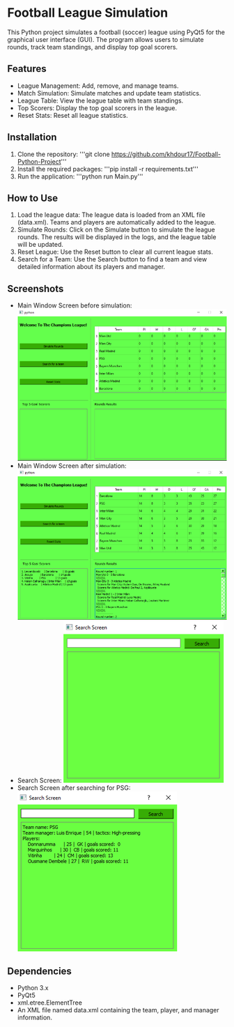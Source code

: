 # Football League Simulation
This Python project simulates a football (soccer) league using PyQt5 for the graphical user interface (GUI). The program allows users to simulate rounds, track team standings, and display top goal scorers.

## Features
- League Management: Add, remove, and manage teams.
- Match Simulation: Simulate matches and update team statistics.
- League Table: View the league table with team standings.
- Top Scorers: Display the top goal scorers in the league.
- Reset Stats: Reset all league statistics.

## Installation
1. Clone the repository:
     '''git clone https://github.com/khdour17/Football-Python-Project'''
2. Install the required packages:
     '''pip install -r requirements.txt'''
3. Run the application:
     '''python run Main.py'''
   
## How to Use
1. Load the league data: The league data is loaded from an XML file (data.xml). Teams and players are automatically added to the league.
2. Simulate Rounds: Click on the Simulate button to simulate the league rounds. The results will be displayed in the logs, and the league table will be updated.
3. Reset League: Use the Reset button to clear all current league stats.
4. Search for a Team: Use the Search button to find a team and view detailed information about its players and manager.

## Screenshots
- Main Window Screen before simulation:  ![screenshot of the main window](https://github.com/khdour17/Football-Python-Project/blob/main/Screenshots/main%20window%20.png?raw=true)
- Main Window Screen after simulation:  ![screenshot of the main window after simulation](https://github.com/khdour17/Football-Python-Project/blob/main/Screenshots/main%20window%20simulated.png?raw=true)
- Search Screen: ![screenshot of the Search Screen](https://github.com/khdour17/Football-Python-Project/blob/main/Screenshots/Search%20Screen.png?raw=true)
- Search Screen after searching for PSG: ![screenshot of the Search Screen results](https://github.com/khdour17/Football-Python-Project/blob/main/Screenshots/Search%20Screen%20used.png?raw=true)

## Dependencies
- Python 3.x
- PyQt5
- xml.etree.ElementTree
- An XML file named data.xml containing the team, player, and manager information.
